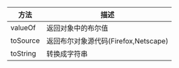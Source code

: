 
| 方法       | 描述                          |
| -------- | --------------------------- |
| valueOf  | 返回对象中的布尔值                   |
| toSource | 返回布尔对象源代码(Firefox,Netscape) |
| toString | 转换成字符串                      |
